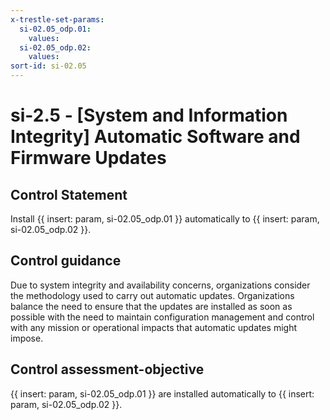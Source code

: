 ```yaml
---
x-trestle-set-params:
  si-02.05_odp.01:
    values:
  si-02.05_odp.02:
    values:
sort-id: si-02.05
---
```


# si-2.5 - \[System and Information Integrity\] Automatic Software and Firmware Updates

## Control Statement

Install {{ insert: param, si-02.05_odp.01 }} automatically to {{ insert: param, si-02.05_odp.02 }}.

## Control guidance

Due to system integrity and availability concerns, organizations consider the methodology used to carry out automatic updates. Organizations balance the need to ensure that the updates are installed as soon as possible with the need to maintain configuration management and control with any mission or operational impacts that automatic updates might impose.

## Control assessment-objective

{{ insert: param, si-02.05_odp.01 }} are installed automatically to {{ insert: param, si-02.05_odp.02 }}.
